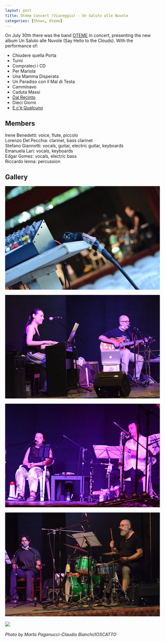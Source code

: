 ```yaml
---
layout: post
title: Oteme Concert (Viareggio) - Un Saluto alle Nuvole
categories: [Shows, Oteme]
---
```


On July 30th there was the band [OTEME](http://oteme.com/) in concert, presenting the new album Un Saluto alle Nuvole (Say Hello to the Clouds). With the performance of:

- Chiudere quella Porta
- Turni
- Comprateci i CD
- Per Mariola
- Una Mamma Disperata
- Un Paradiso con il Mal di Testa
- Camminavo
- Caduta Massi
- [Dal Recinto](https://www.youtube.com/watch?v=OHgHkdmD-70)
- Dieci Giorni
- [E c'è Qualcuno](https://www.youtube.com/watch?v=9YT93GZNxfM) 

## Members

Irene Benedetti: voice, flute, piccolo<br />
Lorenzo Del Pecchia: clarinet, bass clarinet<br />
Stefano Giannotti: vocals, guitar, electric guitar, keyboards<br />
Emanuela Lari: vocals, keyboards<br />
Edgar Gomez: vocals, electric bass<br />
Riccardo Ienna: percussion

## Gallery

![](/images/uploads/2020-07-30-oteme-concert-viareggio/mixer-view.JPG)

![](/images/uploads/2020-07-30-oteme-concert-viareggio/emanuela-stefano.JPG)

![](/images/uploads/2020-07-30-oteme-concert-viareggio/irene-lorenzo.JPG)

![](/images/uploads/2020-07-30-oteme-concert-viareggio/edgar-riccardo.JPG)

![](http://oteme.com/it/wp-content/uploads/2020/07/OTEME-Collage-Un-saluto-alle-Nuvole-4-1000.jpg)

*Photo by Marta Paganucci-Claudio Bianchi/IOSCATTO*
